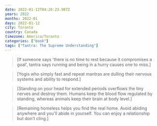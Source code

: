 ```yaml
---
date: 2022-01-12T04:26:23.987Z
years: 2022
months: 2022-01
days: 2022-01-12
city: Toronto
country: Canada
timezone: America/Toronto
categories: ["book"]
tags: ["Tantra: The Supreme Understanding"]
---
```

> [If someone says 'there is no time to rest because it compromises a goal', tantra says running and being in a hurry causes one to miss.]

> [Yogis who simply fast and repeat mantras are dulling their nervous systems and ability to respond.]

> [Standing on your head for extended periods overflows the tiny nerves and destroy them. Humans keep the blood flow regulated by standing, whereas animals keep their brain at body level.]

> [Remaining homeless helps you find the real home. Avoid abiding anywhere and you'll abide in yourself. You can enjoy a relationship but don't cling.]
